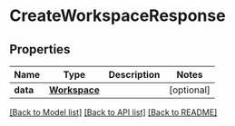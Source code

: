 # CreateWorkspaceResponse


## Properties
Name | Type | Description | Notes
------------ | ------------- | ------------- | -------------
**data** | [**Workspace**](Workspace.md) |  | [optional] 

[[Back to Model list]](../README.md#documentation-for-models) [[Back to API list]](../README.md#documentation-for-api-endpoints) [[Back to README]](../README.md)


